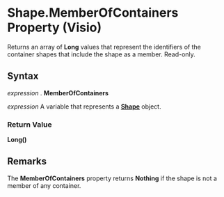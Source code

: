 
# Shape.MemberOfContainers Property (Visio)

Returns an array of  **Long** values that represent the identifiers of the container shapes that include the shape as a member. Read-only.


## Syntax

 _expression_ . **MemberOfContainers**

 _expression_ A variable that represents a **[Shape](da7a8872-4ebb-a607-e0ed-eebf68ff5630.md)** object.


### Return Value

 **Long()**


## Remarks

The  **MemberOfContainers** property returns **Nothing** if the shape is not a member of any container.

